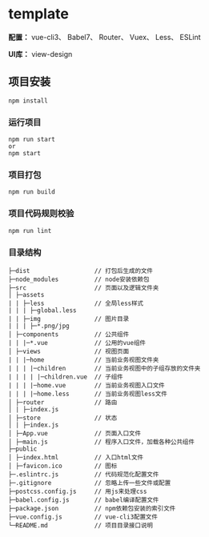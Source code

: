 # template

**配置：**
    vue-cli3、
    Babel7、
    Router、
    Vuex、
    Less、
    ESLint

**UI库：**
    view-design

## 项目安装
```
npm install
```

### 运行项目
```
npm run start
or
npm start
```

###  项目打包
```
npm run build
```

### 项目代码规则校验
```
npm run lint
```
### 目录结构

    ├─dist                  // 打包后生成的文件     
    ├─node_modules          // node安装依赖包
    ├─src                   // 页面以及逻辑文件夹
    │ ├─assets       
    | | ├─less              // 全局less样式
    | | | ├─global.less
    | | ├─img               // 图片目录
    | | | ├─*.png/jpg
    │ ├─components          // 公共组件
    | | |─*.vue             // 公用的vue组件
    │ ├─views               // 视图页面
    | | |─home              // 当前业务视图文件夹
    | | | |─children        // 当前业务视图中的子组存放的文件夹
    | | | | |─children.vue  // 子组件
    | | | |─home.vue        // 当前业务视图入口文件
    | | | |─home.less       // 当前业务视图less文件
    │ ├─router              // 路由
    │ | ├─index.js       
    │ ├─store               // 状态
    │ | ├─index.js       
    │ ├─App.vue             // 页面入口文件
    │ ├─main.js             // 程序入口文件，加载各种公共组件
    ├─public
    │ ├─index.html          // 入口html文件
    │ ├─favicon.ico         // 图标
    ├─.eslintrc.js          // 代码规范化配置文件
    ├─.gitignore            // 忽略上传一些文件或配置
    ├─postcss.config.js     // 用js来处理css   
    ├─babel.config.js       // babel编译配置文件
    ├─package.json          // npm依赖包安装的索引文件
    ├─vue.config.js         // vue-cli3配置文件
    └─README.md             // 项目目录接口说明

